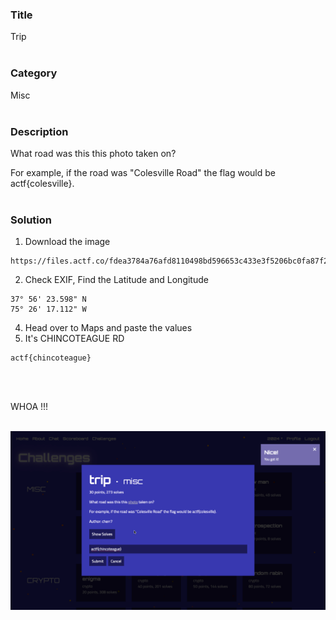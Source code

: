 ### Title

Trip
<br><br>


### Category

Misc
<br><br>


### Description

What road was this this photo taken on? <br>

For example, if the road was "Colesville Road" the flag would be actf{colesville}.
<br><br>


### Solution

1. Download the image
```
https://files.actf.co/fdea3784a76afd8110498bd596653c433e3f5206bc0fa87f28a5edbd0a622ceb/trip.jpeg
```
2. Check EXIF, Find the Latitude and Longitude
```
37° 56' 23.598" N
75° 26' 17.112" W
```
4. Head over to Maps and paste the values
5. It's CHINCOTEAGUE RD
```
actf{chincoteague}
```
<br><br>


WHOA !!!
<br><br>

![flag](flag.png)